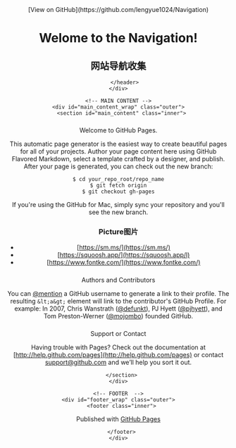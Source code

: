 <!DOCTYPE html>
<html>
<head>
  <meta http-equiv="content-type" content="text/html; charset=UTF-8">
    <meta charset="utf-8">
    <meta http-equiv="X-UA-Compatible" content="chrome=1">
    <meta name="description" content="Octocat.github.io : ">
    <link rel="icon" type="image/x-icon" href="./favicon.ico" />
    <link rel="stylesheet" type="text/css" media="screen" href="stylesheets/stylesheet.css">
    <title>Navigation</title>
</head>

  <body>
    <!-- HEADER -->
    <div id="header_wrap" class="outer">
        <header class="inner">
          [View on GitHub](https://github.com/lengyue1024/Navigation)

# Welome to the Navigation!

## 网站导航收集

        </header>
    </div>

    <!-- MAIN CONTENT -->
    <div id="main_content_wrap" class="outer">
      <section id="main_content" class="inner">

###
[<span class="octicon octicon-link"></span>](#welcome-to-github-pages)Welcome to GitHub Pages.

This automatic page generator is the easiest way to create beautiful
pages for all of your projects. Author your page content here using
GitHub Flavored Markdown, select a template crafted by a designer, and
publish. After your page is generated, you can check out the new branch:

    $ cd your_repo_root/repo_name
    $ git fetch origin
    $ git checkout gh-pages

If you're using the GitHub for Mac, simply sync your repository and you'll see the new branch.

### Picture图片

*   [https://sm.ms/](https://sm.ms/)
*   [https://squoosh.app/](https://squoosh.app/l)
*   [https://www.fontke.com/](https://www.fontke.com/)

###
[<span class="octicon octicon-link"></span>](#authors-and-contributors)Authors and Contributors

You can [@mention](https://github.com/blog/821) a GitHub username to generate a link to their profile. The resulting `&lt;a&gt;` element will link to the contributor's GitHub Profile. For example: In 2007, Chris Wanstrath ([@defunkt](https://github.com/defunkt)), PJ Hyett ([@pjhyett](https://github.com/pjhyett)), and Tom Preston-Werner ([@mojombo](https://github.com/mojombo)) founded GitHub.

###
[<span class="octicon octicon-link"></span>](#support-or-contact)Support or Contact

Having trouble with Pages? Check out the documentation at [http://help.github.com/pages](http://help.github.com/pages) or contact [support@github.com](mailto:support@github.com) and we’ll help you sort it out.

      </section>
    </div>

    <!-- FOOTER  -->
    <div id="footer_wrap" class="outer">
      <footer class="inner">

Published with [GitHub Pages](http://pages.github.com/)

      </footer>
    </div>
  </body>
</html>
